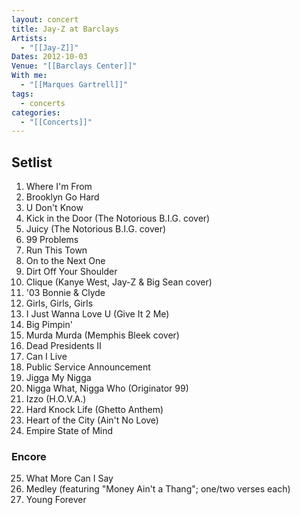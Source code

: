 ```yaml
---
layout: concert
title: Jay-Z at Barclays
Artists:
  - "[[Jay-Z]]"
Dates: 2012-10-03
Venue: "[[Barclays Center]]"
With me:
  - "[[Marques Gartrell]]"
tags:
  - concerts
categories:
  - "[[Concerts]]"
---
```


## Setlist

1. Where I'm From
2. Brooklyn Go Hard
3. U Don't Know
4. Kick in the Door (The Notorious B.I.G. cover)
5. Juicy (The Notorious B.I.G. cover)
6. 99 Problems
7. Run This Town
8. On to the Next One
9. Dirt Off Your Shoulder
10. Clique (Kanye West, Jay-Z & Big Sean cover)
11. '03 Bonnie & Clyde
12. Girls, Girls, Girls
13. I Just Wanna Love U (Give It 2 Me)
14. Big Pimpin'
15. Murda Murda (Memphis Bleek cover)
16. Dead Presidents II
17. Can I Live
18. Public Service Announcement
19. Jigga My Nigga
20. Nigga What, Nigga Who (Originator 99)
21. Izzo (H.O.V.A.)
22. Hard Knock Life (Ghetto Anthem)
23. Heart of the City (Ain't No Love)
24. Empire State of Mind

### Encore
25. What More Can I Say
26. Medley (featuring "Money Ain't a Thang"; one/two verses each)
27. Young Forever
